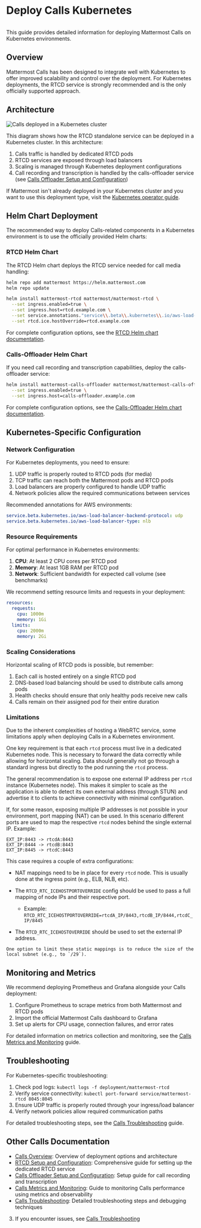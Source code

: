# Deploy Calls Kubernetes

```{include} ../_static/badges/allplans-cloud-selfhosted.md
```

This guide provides detailed information for deploying Mattermost Calls on Kubernetes environments.

## Overview

Mattermost Calls has been designed to integrate well with Kubernetes to offer improved scalability and control over the deployment. For Kubernetes deployments, the RTCD service is strongly recommended and is the only officially supported approach.

## Architecture

![Calls deployed in a Kubernetes cluster](../images/calls-deployment-kubernetes.png)

This diagram shows how the RTCD standalone service can be deployed in a Kubernetes cluster. In this architecture:

1. Calls traffic is handled by dedicated RTCD pods
2. RTCD services are exposed through load balancers
3. Scaling is managed through Kubernetes deployment configurations
4. Call recording and transcription is handled by the calls-offloader service (see [Calls Offloader Setup and Configuration](calls-offloader-setup.html))

If Mattermost isn't already deployed in your Kubernetes cluster and you want to use this deployment type, visit the [Kubernetes operator guide](/install/mattermost-kubernetes-operator.html).

## Helm Chart Deployment

The recommended way to deploy Calls-related components in a Kubernetes environment is to use the officially provided Helm charts:

### RTCD Helm Chart

The RTCD Helm chart deploys the RTCD service needed for call media handling:

```bash
helm repo add mattermost https://helm.mattermost.com
helm repo update

helm install mattermost-rtcd mattermost/mattermost-rtcd \
  --set ingress.enabled=true \
  --set ingress.host=rtcd.example.com \
  --set service.annotations."service\\.beta\\.kubernetes\\.io/aws-load-balancer-backend-protocol"=udp \
  --set rtcd.ice.hostOverride=rtcd.example.com
```

For complete configuration options, see the [RTCD Helm chart documentation](https://github.com/mattermost/mattermost-helm/tree/master/charts/mattermost-rtcd).

### Calls-Offloader Helm Chart

If you need call recording and transcription capabilities, deploy the calls-offloader service:

```bash
helm install mattermost-calls-offloader mattermost/mattermost-calls-offloader \
  --set ingress.enabled=true \
  --set ingress.host=calls-offloader.example.com
```

For complete configuration options, see the [Calls-Offloader Helm chart documentation](https://github.com/mattermost/mattermost-helm/tree/master/charts/mattermost-calls-offloader).

## Kubernetes-Specific Configuration

### Network Configuration

For Kubernetes deployments, you need to ensure:

1. UDP traffic is properly routed to RTCD pods (for media)
2. TCP traffic can reach both the Mattermost pods and RTCD pods
3. Load balancers are properly configured to handle UDP traffic
4. Network policies allow the required communications between services

Recommended annotations for AWS environments:

```yaml
service.beta.kubernetes.io/aws-load-balancer-backend-protocol: udp
service.beta.kubernetes.io/aws-load-balancer-type: nlb
```

### Resource Requirements

For optimal performance in Kubernetes environments:

1. **CPU**: At least 2 CPU cores per RTCD pod
2. **Memory**: At least 1GB RAM per RTCD pod
3. **Network**: Sufficient bandwidth for expected call volume (see benchmarks)

We recommend setting resource limits and requests in your deployment:

```yaml
resources:
  requests:
    cpu: 1000m
    memory: 1Gi
  limits:
    cpu: 2000m
    memory: 2Gi
```

### Scaling Considerations

Horizontal scaling of RTCD pods is possible, but remember:

1. Each call is hosted entirely on a single RTCD pod
2. DNS-based load balancing should be used to distribute calls among pods
3. Health checks should ensure that only healthy pods receive new calls
4. Calls remain on their assigned pod for their entire duration

### Limitations

Due to the inherent complexities of hosting a WebRTC service, some limitations apply when deploying Calls in a Kubernetes environment.

One key requirement is that each `rtcd` process must live in a dedicated Kubernetes node. This is necessary to forward the data correctly while allowing for horizontal scaling. Data should generally not go through a standard ingress but directly to the pod running the `rtcd` process.

The general recommendation is to expose one external IP address per `rtcd` instance (Kubernetes node). This makes it simpler to scale as the application is able to detect its own external address (through STUN) and advertise it to clients to achieve connectivity with minimal configuration.

If, for some reason, exposing multiple IP addresses is not possible in your environment, port mapping (NAT) can be used. In this scenario different ports are used to map the respective `rtcd` nodes behind the single external IP. Example:

```text
EXT_IP:8443 -> rtcdA:8443
EXT_IP:8444 -> rtcdB:8443
EXT_IP:8445 -> rtcdC:8443
```

This case requires a couple of extra configurations:

* NAT mappings need to be in place for every `rtcd` node. This is usually done at the ingress point (e.g., ELB, NLB, etc).

* The `RTCD_RTC_ICEHOSTPORTOVERRIDE` config should be used to pass a full mapping of node IPs and their respective port.

  * Example: `RTCD_RTC_ICEHOSTPORTOVERRIDE=rtcdA_IP/8443,rtcdB_IP/8444,rtcdC_IP/8445`

* The `RTCD_RTC_ICEHOSTOVERRIDE` should be used to set the external IP address.

```{note}
One option to limit these static mappings is to reduce the size of the local subnet (e.g., to `/29`).
```

## Monitoring and Metrics

We recommend deploying Prometheus and Grafana alongside your Calls deployment:

1. Configure Prometheus to scrape metrics from both Mattermost and RTCD pods
2. Import the official Mattermost Calls dashboard to Grafana
3. Set up alerts for CPU usage, connection failures, and error rates

For detailed information on metrics collection and monitoring, see the [Calls Metrics and Monitoring](calls-metrics-monitoring.html) guide.

## Troubleshooting

For Kubernetes-specific troubleshooting:

1. Check pod logs: `kubectl logs -f deployment/mattermost-rtcd`
2. Verify service connectivity: `kubectl port-forward service/mattermost-rtcd 8045:8045`
3. Ensure UDP traffic is properly routed through your ingress/load balancer
4. Verify network policies allow required communication paths

For detailed troubleshooting steps, see the [Calls Troubleshooting](calls-troubleshooting.html) guide.

## Other Calls Documentation

- [Calls Overview](calls-deployment.html): Overview of deployment options and architecture
- [RTCD Setup and Configuration](calls-rtcd-setup.html): Comprehensive guide for setting up the dedicated RTCD service
- [Calls Offloader Setup and Configuration](calls-offloader-setup.html): Setup guide for call recording and transcription
- [Calls Metrics and Monitoring](calls-metrics-monitoring.html): Guide to monitoring Calls performance using metrics and observability
- [Calls Troubleshooting](calls-troubleshooting.html): Detailed troubleshooting steps and debugging techniques
3. If you encounter issues, see [Calls Troubleshooting](calls-troubleshooting.html)
